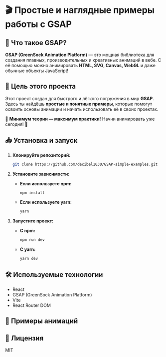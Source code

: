 # 🎬 Простые и наглядные примеры работы с GSAP

## 🚀 Что такое **GSAP**?

**GSAP (GreenSock Animation Platform)** — это мощная библиотека для создания плавных, производительных и креативных анимаций в вебе. С её помощью можно анимировать **HTML, SVG, Canvas, WebGL** и даже обычные объекты JavaScript!

## 🎯 Цель этого проекта

Этот проект создан для быстрого и лёгкого погружения в мир **GSAP**. Здесь ты найдёшь **простые и понятные примеры**, которые помогут освоить основы анимации и начать использовать её в своих проектах.

📌 **Минимум теории — максимум практики!** Начни анимировать уже сегодня! 🚀


## 📥 Установка и запуск

1. **Клонируйте репозиторий:**

   ```bash
   git clone https://github.com/decibel1030/GSAP-simple-examples.git
   ```

2. **Установите зависимости:**

   - **Если используете npm:**
     ```bash
     npm install
     ```
   - **Если используете yarn:**
     ```bash
     yarn
     ```

3. **Запустите проект:**

   - **С npm:**
     ```bash
     npm run dev
     ```
   - **С yarn:**
     ```bash
     yarn dev
     ```

## 🛠 Используемые технологии

- React
- GSAP (GreenSock Animation Platform)
- Vite
- React Router DOM

## 🎨 Примеры анимаций


## 📜 Лицензия

MIT

